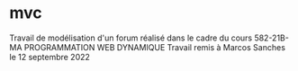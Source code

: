 # mvc
Travail de modélisation d'un forum réalisé dans le cadre du cours 582-21B-MA PROGRAMMATION WEB DYNAMIQUE
Travail remis à Marcos Sanches le 12 septembre 2022
